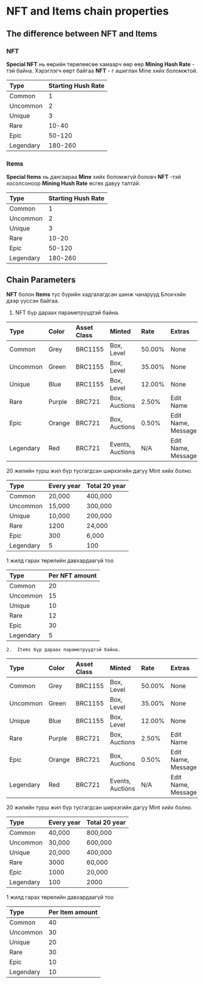 # NFT and Items chain properties

## The difference between NFT and Items

### NFT 

**Special NFT** нь өөрийн төрөлөөсөө хамаарч өөр өөр **Mining Hash Rate** - тэй байна. Хэрэглэгч өөрт байгаа **NFT** - г ашиглан Mine хийх боломжтой.

| Type | Starting Hush Rate |
| :--- | :--- |
| Common | 1 |
| Uncommon | 2 |
| Unique | 3 |
| Rare | 10-40 |
| Epic | 50-120 |
| Legendary | 180-260 |

### Items

**Special Items** нь дангаараа **Mine** хийх боломжгүй боловч **NFT** -тэй хосолсоноор **Mining Hush Rate** өсгөх давуу талтай.

| Type | Starting Hush Rate |
| :--- | :--- |
| Common | 1 |
| Uncommon | 2 |
| Unique | 3 |
| Rare | 10-20 |
| Epic | 50-120 |
| Legendary | 180-260 |

## Chain Parameters

**NFT** болон **Items** тус бүрийн хадгалагдсан шинж чанарууд Блокчэйн дээр үүссэн байгаа.

1.  NFT бүр дараах параметрүүдтэй байна.

| Type | Color | Asset Class | Minted | Rate | Extras |
| :--- | :--- | :--- | :--- | :--- | :--- |
| Common | Grey | BRC1155 | Box, Level | 50.00% | None |
| Uncommon | Green | BRC1155 | Box, Level | 35.00% | None |
| Unique | Blue | BRC1155 | Box, Level | 12.00% | None |
| Rare | Purple | BRC721 | Box, Auctions | 2.50% | Edit Name |
| Epic | Orange | BRC721 | Box, Auctions | 0.50% | Edit Name, Message |
| Legendary | Red | BRC721 | Events, Auctions | N/A | Edit Name, Message |

   20 жилийн турш жил бүр тусгагдсан ширхэгийн дагуу Мint хийх болно.

| Type | Every year | Total 20 year  |
| :--- | :--- | :--- |
| Common | 20,000 | 400,000 |
| Uncommon | 15,000 | 300,000 |
| Unique | 10,000 | 200,000 |
| Rare | 1200 | 24,000 |
| Epic | 300 | 6,000 |
| Legendary | 5 | 100 |

1 жилд гарах төрөлийн давхардаагүй тоо

| Type | Per NFT amount |
| :--- | :--- |
| Common | 20 |
| Uncommon | 15 |
| Unique | 10 |
| Rare | 12 |
| Epic | 30 |
| Legendary | 5 |

    2.  Items бүр дараах параметрүүдтэй байна.

| Type | Color | Asset Class | Minted | Rate | Extras |
| :--- | :--- | :--- | :--- | :--- | :--- |
| Common | Grey | BRC1155 | Box, Level | 50.00% | None |
| Uncommon | Green | BRC1155 | Box, Level | 35.00% | None |
| Unique | Blue | BRC1155 | Box, Level | 12.00% | None |
| Rare | Purple | BRC721 | Box, Auctions | 2.50% | Edit Name |
| Epic | Orange | BRC721 | Box, Auctions | 0.50% | Edit Name, Message |
| Legendary | Red | BRC721 | Events, Auctions | N/A | Edit Name, Message |

   20 жилийн турш жил бүр тусгагдсан ширхэгийн дагуу Мint хийх болно.

| Type | Every year | Total 20 year  |
| :--- | :--- | :--- |
| Common | 40,000 | 800,000 |
| Uncommon | 30,000 | 600,000 |
| Unique | 20,000 | 400,000 |
| Rare | 3000 | 60,000 |
| Epic | 1000 | 20,000 |
| Legendary | 100 | 2000 |

1 жилд гарах төрөлийн давхардаагүй тоо

| Type | Per Item amount |
| :--- | :--- |
| Common | 40 |
| Uncommon | 30 |
| Unique | 20 |
| Rare | 30 |
| Epic | 10 |
| Legendary | 10 |

